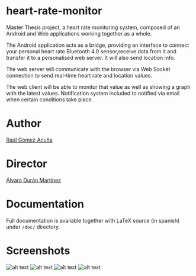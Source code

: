 # heart-rate-monitor
Master Thesis project, a heart rate monitoring system, composed of an Android and Web applications working together as a whole.

The Android application acts as a bridge, providing an interface to connect your personal heart rate Bluetooth 4.0 sensor,receive data from it and transfer it to a personalised web server. It will also send location info.

The web server will communicate with the browser via Web Socket connection to send real-time heart rate and location values.

The web client will be able to monitor that value as well as showing a graph with the latest values.
Notification system included to notified via email when certain conditions take place.

# Author

[Raúl Gómez Acuña](https://www.linkedin.com/in/gomezaraul)

# Director

[Álvaro Durán Martínez](http://www.ic.uma.es/contenidos/ficha_personal.action?id=766)

# Documentation

Full documentation is available together with LaTeX source (in spanish) under `/doc/` directory.

# Screenshots

![alt text](https://github.com/rauliyohmc/heart-rate-monitor-app/blob/master/doc/graphs/AndroidEscaneo.png)
![alt text](https://github.com/rauliyohmc/heart-rate-monitor-app/blob/master/doc/graphs/AndroidConectado.png)
![alt text](https://github.com/rauliyohmc/heart-rate-monitor-app/blob/master/doc/graphs/AndroidEmitiendo2.png)
![alt text](https://github.com/rauliyohmc/heart-rate-monitor-app/blob/master/doc/graphs/AndroidNotificaciones.png)


